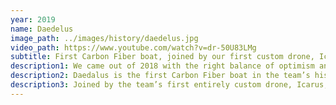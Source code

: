 ```yaml
---
year: 2019
name: Daedelus
image_path: ../images/history/daedelus.jpg
video_path: https://www.youtube.com/watch?v=dr-50U83LMg
subtitle: First Carbon Fiber boat, joined by our first custom drone, Icarus
description1: We came out of 2018 with the right balance of optimism and frustration with the result of competition. We wanted to make a change and Daedalus is the culmination of every sub team going above and beyond anything we have ever attempted on this team.
description2: Daedalus is the first Carbon Fiber boat in the team’s history, it’s the first time we have used a custom implementation of Robot Operation System (ROS), and the first time overhauling almost every piece of hardware we have both on, and inside the boat.
description3: Joined by the team’s first entirely custom drone, Icarus, our entry into RoboBoat 2019 is perhaps our most daring attempt yet. Detroit as whole, and our biggest supporters in Michigan are making a comeback, we’ve stepped up to do our part too.
---
```

